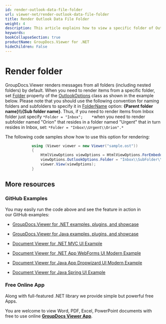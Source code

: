 ```yaml
---
id: render-outlook-data-file-folder
url: viewer-net/render-outlook-data-file-folder
title: Render Outlook Data File Folder
weight: 4
description: This article explains how to view a specific folder of Outlook Data File with GroupDocs.Viewer within your .NET applications.
keywords: 
bookCollapseSection: true
productName: GroupDocs.Viewer for .NET
hideChildren: False
---
```

# Render folder

GroupDocs.Viewer renders messages from all folders (including nested folders) by default. When you need to render items from a specific folder, set [Folder](https://apireference.groupdocs.com/net/viewer/groupdocs.viewer.options/outlookoptions/properties/folder) property of the [OutlookOptions](https://apireference.groupdocs.com/net/viewer/groupdocs.viewer.options/outlookoptions) class as shown in the example below. Please note that you should use the following convention for naming folders and subfolders to specify it in [FolderName](https://apireference.groupdocs.com/net/viewer/groupdocs.viewer.options/outlookoptions/properties/folder) option: **{Parent folder name}\\\\{Sub folder name}**. Thus, if you need to render items from Inbox folder just specify `*Folder = "Inbox";   
*`when you need to render subfolder named "Orion" that resides in a folder named "Urgent" that in turn resides in Inbox, set: `*Folder = "Inbox\\Urgent\\Orion".*` 

The following code samples show how to use this option for rendering:

```csharp
			using (Viewer viewer = new Viewer("sample.ost"))
            {
                HtmlViewOptions viewOptions = HtmlViewOptions.ForEmbeddedResources();
                viewOptions.OutlookOptions.Folder = "Inbox\\SubFolder\\SubFolder2";
                viewer.View(viewOptions);
            }
```

## More resources

### GitHub Examples

You may easily run the code above and see the feature in action in our GitHub examples:

*   [GroupDocs.Viewer for .NET examples, plugins, and showcase](https://github.com/groupdocs-viewer/GroupDocs.Viewer-for-.NET)
    
*   [GroupDocs.Viewer for Java examples, plugins, and showcase](https://github.com/groupdocs-viewer/GroupDocs.Viewer-for-Java)
    
*   [Document Viewer for .NET MVC UI Example](https://github.com/groupdocs-viewer/GroupDocs.Viewer-for-.NET-MVC) 
    
*   [Document Viewer for .NET App WebForms UI Modern Example](https://github.com/groupdocs-viewer/GroupDocs.Viewer-for-.NET-WebForms)
    
*   [Document Viewer for Java App Dropwizard UI Modern Example](https://github.com/groupdocs-viewer/GroupDocs.Viewer-for-Java-Dropwizard)
    
*   [Document Viewer for Java Spring UI Example](https://github.com/groupdocs-viewer/GroupDocs.Viewer-for-Java-Spring)
    

### Free Online App

Along with full-featured .NET library we provide simple but powerful free Apps.

You are welcome to view Word, PDF, Excel, PowerPoint documents with free to use online **[GroupDocs Viewer App](https://products.groupdocs.app/viewer)**.
